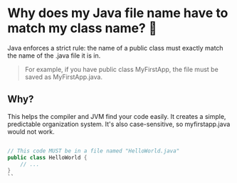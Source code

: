 # Why does my Java file name have to match my class name? 📝
Java enforces a strict rule: the name of a public class must exactly match the name of the .java file it is in.

> For example, if you have public class MyFirstApp, the file must be saved as MyFirstApp.java.

## Why? 
This helps the compiler and JVM find your code easily. It creates a simple, predictable organization system. It's also case-sensitive, so myfirstapp.java would not work.

```java

// This code MUST be in a file named "HelloWorld.java"
public class HelloWorld {
    // ...
}
``
